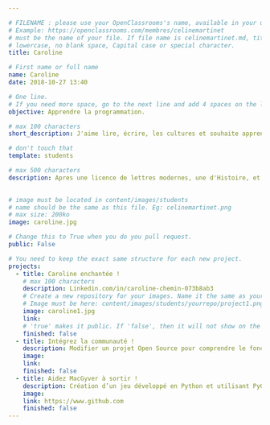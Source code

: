 ```yaml
---

# FILENAME : please use your OpenClassrooms's name, available in your url.
# Example: https://openclassrooms.com/membres/celinemartinet
# must be the name of your file. If file name is celinemartinet.md, title is celinemartinet.
# lowercase, no blank space, Capital case or special character.
title: Caroline

# First name or full name
name: Caroline
date: 2018-10-27 13:40

# One line.
# If you need more space, go to the next line and add 4 spaces on the left, as in 'description'.
objective: Apprendre la programmation.

# max 100 characters
short_description: J'aime lire, écrire, les cultures et souhaite apprendre la programmation pour peut être en faire une de mes activités si l'envie suit.

# don't touch that
template: students

# max 500 characters
description: Apres une licence de lettres modernes, une d'Histoire, et pendant ma troisième année de médiation culturelle, je souhaite apprendre un contenu complètement différent celui de la programmation. Avec cette formation d'Openclassrooms je souhaite découvrir un milieu et des activités qui me sont pour l'instant totalement étrangères. 
    

# image must be located in content/images/students
# name should be the same as this file. Eg: celinemartinet.png
# max size: 200ko
image: caroline.jpg

# Change this to True when you do you pull request.
public: False

# You need to keep the exact same structure for each new project.
projects:
  - title: Caroline enchantée !
    # max 100 characters
    description: Linkedin.com/in/caroline-chemin-073b8ab3
    # Create a new repository for your images. Name it the same as your nickname and profile picture.
    # Image must be here: content/images/students/yourrepo/project1.png
    image: caroline1.jpg
    link: 
    # 'true' makes it public. If 'false', then it will not show on the website.
    finished: false
  - title: Intégrez la communauté !
    description: Modifier un projet Open Source pour comprendre le fonctionnement de Git, de Github et des pull requests.
    image:
    link: 
    finished: false
  - title: Aidez MacGyver à sortir !
    description: Création d’un jeu développé en Python et utilisant PyGame.
    image: 
    link: https://www.github.com
    finished: false
---
```

